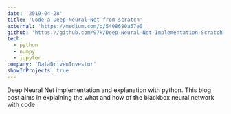 ```yaml
---
date: '2019-04-28'
title: 'Code a Deep Neural Net from scratch'
external: 'https://medium.com/p/5408680a57e0'
github: 'https://github.com/97k/Deep-Neural-Net-Implementation-Scratch-and-PyTorch'
tech:
  - python
  - numpy
  - jupyter
company: 'DataDrivenInvestor'
showInProjects: true
---
```


Deep Neural Net implementation and explanation with python. This blog post aims in explaining the what and how of the blackbox neural network with code

